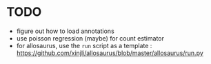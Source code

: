 # TODO

- figure out how to load annotations
- use poisson regression (maybe) for count estimator
- for allosaurus, use the `run` script as a template : https://github.com/xinjli/allosaurus/blob/master/allosaurus/run.py
